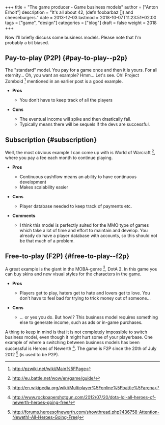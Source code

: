 +++
title = "The game producer - Game business models"
author = ["Anton Erholt"]
description = "It's all about 42, (defn foobarbaz []) and cheeseburgers."
date = 2013-12-03
lastmod = 2018-10-07T11:23:51+02:00
tags = ["game", "design"]
categories = ["blog"]
draft = false
weight = 2018
+++

Now I'll briefly discuss some business models. Please note that I'm
probably a bit biased.


## Pay-to-play (P2P) {#pay-to-play--p2p}

The "standard" model. You pay for a game once and then it is
yours. For all eternity&#x2026; Oh, you want an example? Hmm&#x2026; Let's
see. Oh! Project Zomboid&nbsp;[^fn:1] mentioned in an earlier post is a good example.

-   **Pros**
    -   You don't have to keep track of all the players

-   **Cons**
    -   The eventual income will spike and then drastically fall.
    -   Typically means there will be sequels if the devs are successful.


## Subscription {#subscription}

Well, the most obvious example I can come up with is World of
Warcraft&nbsp;[^fn:2], where you pay a fee each month to continue playing.

-   **Pros**
    -   Continuous cashflow means an ability to have continuous development
    -   Makes scalability easier

-   **Cons**
    -   Player database needed to keep track of payments etc.

-   **Comments**
    -   I think this model is perfectly suited for the MMO type of games
        which take a lot of time and effort to maintain and develop. You
        already do have a player database with accounts, so this should
        not be that much of a problem.


## Free-to-play (F2P) {#free-to-play--f2p}

A great example is the giant in the MOBA-genre&nbsp;[^fn:3], DotA 2. In
this game you can buy skins and new visual styles for the characters
in the game.

-   **Pros**
    -   Players get to play, haters get to hate and lovers get to
        love. You don't have to feel bad for trying to trick money out of
        someone&#x2026;

-   **Cons**
    -   &#x2026; or yes you do. But how!? This business model requires
        something else to generate income, such as ads or in-game
        purchases.

A thing to keep in mind is that it is not completely impossible to
switch business model, even though it might hurt some of your
playerbase.  One example of where a switching between business models
has been successful is Heroes of Newerth&nbsp;[^fn:4]. The game is F2P
since the 20th of July 2012&nbsp;[^fn:5] (is used to be P2P).

[^fn:1]: <http://pzwiki.net/wiki/Main%5FPage>
[^fn:2]: <http://eu.battle.net/wow/en/game/guide/>
[^fn:3]: <http://en.wikipedia.org/wiki/Multiplayer%5Fonline%5Fbattle%5Farena>
[^fn:4]: <http://www.rockpapershotgun.com/2012/07/20/dota-lol-all-heroes-of-newerth-heroes-going-free/>
[^fn:5]: <http://forums.heroesofnewerth.com/showthread.php?436758-Attention-Neweth!-All-Heroes-Going-Free>!
